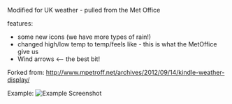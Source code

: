 Modified for UK weather - pulled from the Met Office

features:
   - some new icons (we have more types of rain!) 
   - changed high/low temp to temp/feels like - this is what the MetOffice give us
   - Wind arrows <-- the best bit!
   

Forked from:
http://www.mpetroff.net/archives/2012/09/14/kindle-weather-display/


Example:
![Example Screenshot](http://raw.githubusercontent.com/obitoo/kindle-weather-display/master/screenshots/weather-winds.png)

